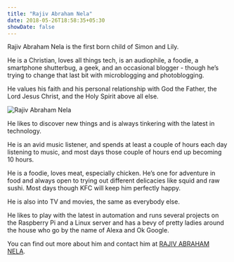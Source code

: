 ```yaml
---
title: "Rajiv Abraham Nela"
date: 2018-05-26T18:58:35+05:30
showDate: false
---
```


Rajiv Abraham Nela is the first born child of Simon and Lily. 

He is a Christian, loves all things tech, is an audiophile, a foodie, a smartphone shutterbug, a geek, and an occasional blogger - though he’s trying to change that last bit with microblogging and photoblogging.

He values his faith and his personal relationship with God the Father, the Lord Jesus Christ, and the Holy Spirit above all else.

![Rajiv Abraham Nela](/images/IMG_0583.JPG "Rajiv Abraham Nela")

He likes to discover new things and is always tinkering with the latest in technology.

He is an avid music listener, and spends at least a couple of hours each day listening to music, and most days those couple of hours end up becoming 10 hours.

He is a foodie, loves meat, especially chicken. He’s one for adventure in food and always open to trying out different delicacies like squid and raw sushi. Most days though KFC will keep him perfectly happy.

He is also into TV and movies, the same as everybody else.

He likes to play with the latest in automation and runs several projects on the Raspberry Pi and a Linux server and has a bevy of pretty ladies around the house who go by the name of Alexa and Ok Google.

You can find out more about him and contact him at <a href="https://abraham.red/" target="_blank" rel="noopener">RAJIV ABRAHAM NELA</a>.
